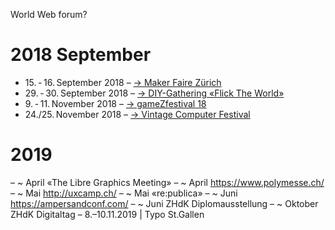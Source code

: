 
World Web forum?

2018 September
======

* 15. - 16. September 2018 – [→ Maker Faire Zürich](https://www.makerfairezurich.ch/de/)
* 29. - 30. September 2018 – [→ DIY-Gathering «Flick The World»](https://mechatronicart.ch/blog/diy-gathering-flick-the-world)
* 9. - 11. November 2018 – [→ gameZfestival 18](http://www.gamezfestival.ch/)
* 24./25. November 2018 – [→ Vintage Computer Festival](https://www.vcfe.ch/)





2019
======
– ~ April «The Libre Graphics Meeting»
– ~ April https://www.polymesse.ch/
– ~ Mai http://uxcamp.ch/
– ~ Mai «re:publica»
– ~ Juni https://ampersandconf.com/
– ~ Juni ZHdK Diplomausstellung
– ~ Oktober ZHdK Digitaltag
– 8.–10.11.2019 | Typo St.Gallen
